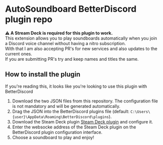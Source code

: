 # AutoSoundboard BetterDiscord plugin repo
**⚠️ A Stream Deck is required for this plugin to work.**  
This extension allows you to play soundboards automatically when you join a Discord voice channel without having a nitro subscription.  
With that I am also accepting PR's for new services and also updates to the current ones.  
If you are submitting PR's try and keep names and titles the same.
## How to install the plugin
If you're reading this, it looks like you're looking to use this plugin with BetterDiscord
1) Download the two JSON files from this repository. The configuration file is not mandatory and will be generated automatically.
2) Drag the JSON into the BetterDiscord plugins file (default: `C:\Users\{user}\AppData\Roaming\BetterDiscord\plugins`).
3) Download the Steam Deck plugin [Steam Deck plugin](https://github.com/rvHoney/autosoundboard-betterdiscord) and configure it.
4) Enter the websocke address of the Steam Deck plugin on the BetterDiscord plugin configuration interface.
5) Choose a soundboard to play and enjoy!
